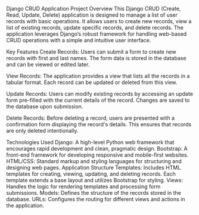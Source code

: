 Django CRUD Application
Project Overview
This Django CRUD (Create, Read, Update, Delete) application is designed to manage a list of user records with basic operations. It allows users to create new records, view a list of existing records, update specific records, and delete records. The application leverages Django’s robust framework for handling web-based CRUD operations with a simple and intuitive user interface.

Key Features
Create Records: Users can submit a form to create new records with first and last names. The form data is stored in the database and can be viewed or edited later.

View Records: The application provides a view that lists all the records in a tabular format. Each record can be updated or deleted from this view.

Update Records: Users can modify existing records by accessing an update form pre-filled with the current details of the record. Changes are saved to the database upon submission.

Delete Records: Before deleting a record, users are presented with a confirmation form displaying the record's details. This ensures that records are only deleted intentionally.

Technologies Used
Django: A high-level Python web framework that encourages rapid development and clean, pragmatic design.
Bootstrap: A front-end framework for developing responsive and mobile-first websites.
HTML/CSS: Standard markup and styling languages for structuring and designing web pages.
Application Structure
Templates: Includes HTML templates for creating, viewing, updating, and deleting records. Each template extends a base layout and utilizes Bootstrap for styling.
Views: Handles the logic for rendering templates and processing form submissions.
Models: Defines the structure of the records stored in the database.
URLs: Configures the routing for different views and actions in the application.